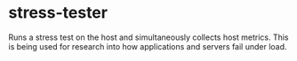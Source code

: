 # stress-tester
Runs a stress test on the host and simultaneously collects host metrics.  This is being used for research into how applications and servers fail under load.
